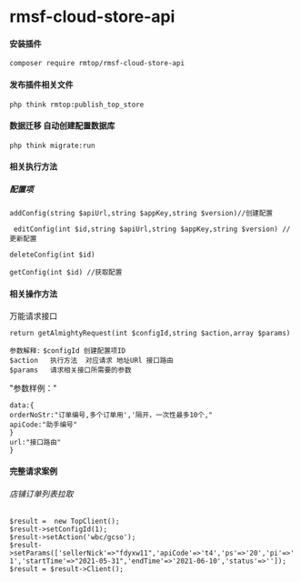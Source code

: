 # rmsf-cloud-store-api

#### 安装插件

`composer require rmtop/rmsf-cloud-store-api
`
#### 发布插件相关文件 

`php think rmtop:publish_top_store
`
#### 数据迁移 自动创建配置数据库

`php think migrate:run
`

#### 相关执行方法


##### 配置项

```
addConfig(string $apiUrl,string $appKey,string $version)//创建配置

 editConfig(int $id,string $apiUrl,string $appKey,string $version) //更新配置

deleteConfig(int $id)

getConfig(int $id) //获取配置
```

#### 相关操作方法

万能请求接口

`
 return getAlmightyRequest(int $configId,string $action,array $params)
`

`参数解释:`
`$configId 创建配置项ID` <br>
`$action   执行方法  对应请求 地址URl 接口路由`<br>
`$params   请求相关接口所需要的参数`<br>

"参数样例："
```{
data:{
orderNoStr:"订单编号,多个订单用','隔开，一次性最多10个,"
apiCode:"助手编号"
}
url:"接口路由"
}
```



#### 完整请求案例

###### 店铺订单列表拉取


`$result =  new TopClient();`<br>
`$result->setConfigId(1);`<br>
`$result->setAction('wbc/gcso');`<br>
`$result->setParams(['sellerNick'=>"fdyxw11",'apiCode'=>'t4','ps'=>'20','pi'=>'1','startTime'=>"2021-05-31",'endTime'=>'2021-06-10','status'=>'']);`<br>
`$result = $result->Client();`<br>
